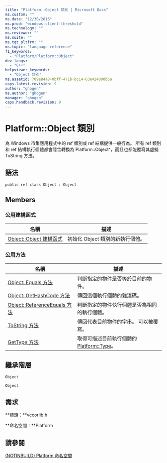 ```yaml
---
title: "Platform::Object 類別 | Microsoft Docs"
ms.custom: ""
ms.date: "12/30/2016"
ms.prod: "windows-client-threshold"
ms.technology: ""
ms.reviewer: ""
ms.suite: ""
ms.tgt_pltfrm: ""
ms.topic: "language-reference"
f1_keywords: 
  - "Platform/Platform::Object"
dev_langs: 
  - "C++"
helpviewer_keywords: 
  - "Object 類別"
ms.assetid: 709e84a8-0bff-471b-bc14-63e424080b5a
caps.latest.revision: 9
author: "ghogen"
ms.author: "ghogen"
manager: "ghogen"
caps.handback.revision: 9
---
```

# Platform::Object 類別
為 Windows 市集應用程式中的 ref 類別或 ref 結構提供一般行為。 所有 ref 類別和 ref 結構執行個體都會隱含轉換為 Platform::Object^，而且也都能覆寫其虛擬 ToString 方法。  
  
## 語法  
  
```scr  
public ref class Object : Object  
```  
  
## Members  
  
### 公用建構函式  
  
|名稱|描述|  
|--------|--------|  
|[Object::Object 建構函式](../cppcx/object-object-constructor.md)|初始化 Object 類別的新執行個體。|  
  
### 公用方法  
  
|名稱|描述|  
|--------|--------|  
|[Object::Equals 方法](../cppcx/object-equals-method.md)|判斷指定的物件是否等於目前的物件。|  
|[Object::GetHashCode 方法](../cppcx/object-gethashcode-method.md)|傳回這個執行個體的雜湊碼。|  
|[Object::ReferenceEquals 方法](../cppcx/object-referenceequals-method.md)|判斷指定的物件執行個體是否為相同的執行個體。|  
|[ToString 方法](../cppcx/object-tostring-method-c-cx.md)|傳回代表目前物件的字串。 可以被覆寫。|  
|[GetType 方法](../cppcx/object-gettype-method.md)|取得可描述目前執行個體的 [Platform::Type](../cppcx/platform-type-class.md)。|  
  
## 繼承階層  
 `Object`  
  
 `Object`  
  
## 需求  
 **標頭：**vccorlib.h  
  
 **命名空間：**Platform  
  
## 請參閱  
 [\(NOTINBUILD\) Platform 命名空間](http://msdn.microsoft.com/zh-tw/f3ce3eab-028c-4204-ba9f-9ab8af17c8c4)